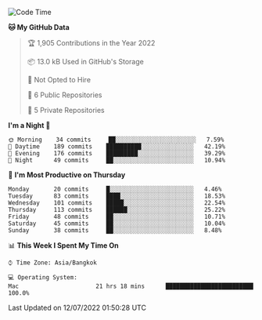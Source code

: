 <!--START_SECTION:waka-->
![Code Time](http://img.shields.io/badge/Code%20Time-0%20secs-blue)

**🐱 My GitHub Data** 

> 🏆 1,905 Contributions in the Year 2022
 > 
> 📦 13.0 kB Used in GitHub's Storage 
 > 
> 🚫 Not Opted to Hire
 > 
> 📜 6 Public Repositories 
 > 
> 🔑 5 Private Repositories  
 > 
**I'm a Night 🦉** 

```text
🌞 Morning    34 commits     ██░░░░░░░░░░░░░░░░░░░░░░░   7.59% 
🌆 Daytime    189 commits    ██████████░░░░░░░░░░░░░░░   42.19% 
🌃 Evening    176 commits    █████████░░░░░░░░░░░░░░░░   39.29% 
🌙 Night      49 commits     ██░░░░░░░░░░░░░░░░░░░░░░░   10.94%

```
📅 **I'm Most Productive on Thursday** 

```text
Monday       20 commits     █░░░░░░░░░░░░░░░░░░░░░░░░   4.46% 
Tuesday      83 commits     ████░░░░░░░░░░░░░░░░░░░░░   18.53% 
Wednesday    101 commits    █████░░░░░░░░░░░░░░░░░░░░   22.54% 
Thursday     113 commits    ██████░░░░░░░░░░░░░░░░░░░   25.22% 
Friday       48 commits     ██░░░░░░░░░░░░░░░░░░░░░░░   10.71% 
Saturday     45 commits     ██░░░░░░░░░░░░░░░░░░░░░░░   10.04% 
Sunday       38 commits     ██░░░░░░░░░░░░░░░░░░░░░░░   8.48%

```


📊 **This Week I Spent My Time On** 

```text
⌚︎ Time Zone: Asia/Bangkok

💻 Operating System: 
Mac                      21 hrs 18 mins      █████████████████████████   100.0%

```


 Last Updated on 12/07/2022 01:50:28 UTC
<!--END_SECTION:waka-->
